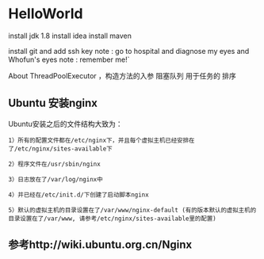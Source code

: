 # HelloWorld
install jdk 1.8
install idea
install maven

install git and add ssh key
note :  go to hospital and diagnose  my eyes and Whofun's eyes
note :  remember me!`

About ThreadPoolExecutor ，构造方法的入参 阻塞队列 用于任务的 排序

Ubuntu 安装nginx
-------
Ubuntu安装之后的文件结构大致为：

    1）所有的配置文件都在/etc/nginx下，并且每个虚拟主机已经安排在了/etc/nginx/sites-available下

    2）程序文件在/usr/sbin/nginx

    3）日志放在了/var/log/nginx中

    4）并已经在/etc/init.d/下创建了启动脚本nginx

    5）默认的虚拟主机的目录设置在了/var/www/nginx-default (有的版本默认的虚拟主机的目录设置在了/var/www, 请参考/etc/nginx/sites-available里的配置)

 参考http://wiki.ubuntu.org.cn/Nginx
-----------
